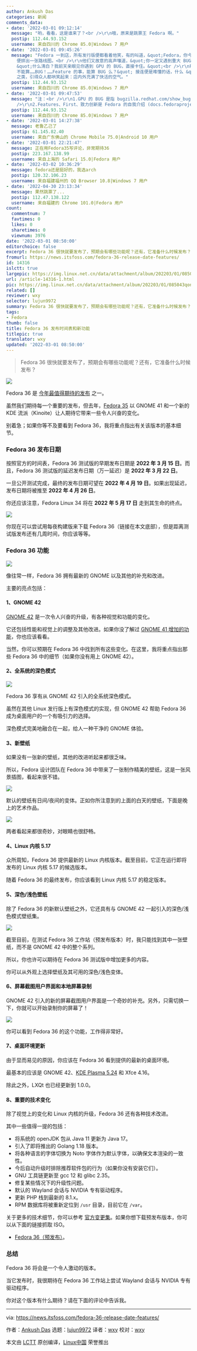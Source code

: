 ```yaml
---
author: Ankush Das
categories: 新闻
comments_data:
- date: '2022-03-01 09:12:14'
  message: "哟，看看，这是谁来了？<br />\r\n哦，原来是跳票王 Fedora 啊。"
  postip: 112.44.93.152
  username: 来自四川的 Chrome 85.0|Windows 7 用户
- date: '2022-03-01 09:45:26'
  message: "Fedora 一到店，所有发行版便都看着他笑，有的叫道，&quot;Fedora，你今年打算跳几次票！&quot; 他不回答，对柜里说，&quot;更两个包，要一个新内核。&quot;
    便排出一张路线图。<br />\r\n他们又故意的高声嚷道，&quot;你一定又遇到重大 BUG 了！&quot; Fedora 睁大眼睛说，&quot;你怎么这样凭空污人清白……&quot;
    &quot;什么清白？我前天亲眼见你遇到 GPU 的 BUG，直接卡住。&quot;<br />\r\nFedora 便涨红了脸，额上的青筋条条绽出，争辩道，&quot;BUG
    不能算……BUG！……Feature 的事，能算 BUG 么？&quot; 接连便是难懂的话，什么 &quot;致力创新&quot;，什么 &quot;First&quot;
    之类，引得众人都哄笑起来：店内外充满了快活的空气。"
  postip: 112.44.93.152
  username: 来自四川的 Chrome 85.0|Windows 7 用户
- date: '2022-03-01 09:47:53'
  message: "注：<br />\r\n1.GPU 的 BUG 是指 bugzilla.redhat.com/show_bug.cgi?id=1825046<br
    />\r\n2.Features、First、致力创新是 Fedora 的自我介绍 (docs.fedoraproject.org/en-US/project)"
  postip: 112.44.93.152
  username: 来自四川的 Chrome 85.0|Windows 7 用户
- date: '2022-03-01 14:27:38'
  message: 老鲁乙己了
  postip: 61.145.82.40
  username: 来自广东佛山的 Chrome Mobile 75.0|Android 10 用户
- date: '2022-03-01 22:21:47'
  message: 正在用Fedora35写评论，非常期待36
  postip: 223.167.138.99
  username: 来自上海的 Safari 15.0|Fedora 用户
- date: '2022-03-02 10:36:29'
  message: fedora还是挺好的，我选arch
  postip: 120.32.106.23
  username: 来自福建福州的 QQ Browser 10.8|Windows 7 用户
- date: '2022-04-30 23:13:34'
  message: 果然跳票了...
  postip: 112.47.138.122
  username: 来自福建的 Chrome 101.0|Fedora 用户
count:
  commentnum: 7
  favtimes: 0
  likes: 0
  sharetimes: 0
  viewnum: 3976
date: '2022-03-01 08:50:00'
editorchoice: false
excerpt: Fedora 36 很快就要发布了，预期会有哪些功能呢？还有，它准备什么时候发布？
fromurl: https://news.itsfoss.com/fedora-36-release-date-features/
id: 14316
islctt: true
largepic: https://img.linux.net.cn/data/attachment/album/202203/01/085043qonnsjnn5qtlnhna.jpg
url: /article-14316-1.html
pic: https://img.linux.net.cn/data/attachment/album/202203/01/085043qonnsjnn5qtlnhna.jpg.thumb.jpg
related: []
reviewer: wxy
selector: lujun9972
summary: Fedora 36 很快就要发布了，预期会有哪些功能呢？还有，它准备什么时候发布？
tags:
- Fedora
thumb: false
title: Fedora 36 发布时间表和新功能
titlepic: true
translator: wxy
updated: '2022-03-01 08:50:00'
---
```



> 
> Fedora 36 很快就要发布了，预期会有哪些功能呢？还有，它准备什么时候发布？
> 
> 
> 


![](/data/attachment/album/202203/01/085043qonnsjnn5qtlnhna.jpg)


Fedora 36 是 [今年最值得期待的发布](https://news.itsfoss.com/linux-distro-releases-2022/) 之一。


虽然我们期待每一个重要的发布，但去年，[Fedora 35](https://news.itsfoss.com/fedora-35-release/) 以 GNOME 41 和一个新的 KDE 流派（Kinoite）让人期待它带来一些令人兴奋的变化。


别着急；如果你等不及要看到 Fedora 36，我将重点指出有关该版本的基本细节。


### Fedora 36 发布日期


按照官方的时间表，Fedora 36 测试版的早期发布日期是 **2022 年 3 月 15 日**。而且，Fedora 36 测试版的延迟发布日期（万一延迟）是 **2022 年 3 月 22 日**。


一旦公开测试完成，最终的发布日期可望在 **2022 年 4 月 19 日**。如果出现延迟，发布日期将被推至 **2022 年 4 月 26 日**。


你还应该注意，Fedora Linux 34 将在 **2022 年 5 月 17 日** 走到其生命的终点。


![](/data/attachment/album/202203/01/085043qtoitf885zhft74h.jpg)


你现在可以尝试用每夜构建版来下载 Fedora 36（链接在本文底部），但是距离测试版发布还有几周时间，你应该等等。


### Fedora 36 功能


![](/data/attachment/album/202203/01/085044jyy54wfe88bmy3e3.png)


像往常一样，Fedora 36 拥有最新的 GNOME 以及其他的补充和改进。


主要的亮点包括：


#### 1、GNOME 42


[GNOME 42](https://news.itsfoss.com/gnome-42-features/) 是一次令人兴奋的升级，有各种视觉和功能的变化。


它还包括性能和视觉上的调整及其他改进。如果你没了解过 [GNOME 41 增加的功能](https://news.itsfoss.com/gnome-41-release/)，你也应该看看。


当然，你可以预期在 Fedora 36 中找到所有这些变化。在这里，我将重点指出那些 Fedora 36 中的细节（如果你没有用上 GNOME 42）。


#### 2、全系统的深色模式


![](/data/attachment/album/202203/01/085044o10j9e9r0z0i9r9s.jpg)


Fedora 36 享有从 GNOME 42 引入的全系统深色模式。


虽然在其他 Linux 发行版上有深色模式的实现，但 GNOME 42 帮助 Fedora 36 成为桌面用户的一个有吸引力的选择。


深色模式完美地融合在一起，给人一种干净的 GNOME 体验。


#### 3、新壁纸


如果没有一张新的壁纸，其他的改进听起来都很乏味。


所以，Fedora 设计团队在 Fedora 36 中带来了一张制作精美的壁纸，这是一张风景插图，看起来很不错。


![](/data/attachment/album/202203/01/085045idxuocd6uexlaagt.jpg)


默认的壁纸有日间/夜间的变体。正如你所注意到的上面的白天的壁纸，下面是晚上的艺术作品。


![](/data/attachment/album/202203/01/085046q6izg8eflez5aaz6.jpg)


两者看起来都很奇妙，对眼睛也很舒畅。


#### 4、Linux 内核 5.17


众所周知，Fedora 36 提供最新的 Linux 内核版本。截至目前，它正在运行即将发布的 Linux 内核 5.17 的候选版本。


随着 Fedora 36 的最终发布，你应该看到 Linux 内核 5.17 的稳定版本。


#### 5、深色/浅色壁纸


除了 Fedora 36 的新默认壁纸之外，它还具有与 GNOME 42 一起引入的深色/浅色模式壁纸集。


![](/data/attachment/album/202203/01/085047zy4stsznfsnys4yh.jpg)


截至目前，在测试 Fedora 36 工作站（预发布版本）时，我只能找到其中一张壁纸，而不是 GNOME 42 中的整个系列。


所以，你也许可以期待在 Fedora 36 测试版中增加更多的内容。


你可以从外观上选择壁纸及其可用的深色/浅色变体。


#### 6、屏幕截图用户界面和本地屏幕录制


GNOME 42 引入的新的屏幕截图用户界面是一个奇妙的补充。另外，只需切换一下，你就可以开始录制你的屏幕了！


![](/data/attachment/album/202203/01/085048z4464qd4y46aj4hh.jpg)


你可以看到 Fedora 36 的这个功能，工作得非常好。


#### 7、桌面环境更新


由于显而易见的原因，你应该在 Fedora 36 看到提供的最新的桌面环境。


最基本的应该是 GNOME 42、[KDE Plasma 5.24](https://news.itsfoss.com/kde-plasma-5-24-lts-release/) 和 Xfce 4.16。


除此之外，LXQt 也已经更新到 1.0.0。


#### 8、重要的技术变化


除了视觉上的变化和 Linux 内核的升级，Fedora 36 还有各种技术改进。


其中一些值得一提的包括：


* 将系统的 openJDK 包从 Java 11 更新为 Java 17。
* 引入了即将推出的 Golang 1.18 版本。
* 将各种语言的字体切换为 Noto 字体作为默认字体，以确保文本渲染的一致性。
* 今后自动升级时排除推荐软件包的行为（如果你没有安装它们）。
* GNU 工具链更新至 gcc 12 和 glibc 2.35。
* 修复某些情况下的升级性问题。
* 默认的 Wayland 会话与 NVIDIA 专有驱动程序。
* 更新 PHP 栈到最新的 8.1.x。
* RPM 数据库将被重新定位到 `/usr` 目录，目前它在 `/var`。


关于更多的技术细节，你可以参考 [官方变更集](https://fedoraproject.org/wiki/Releases/36/ChangeSet)。如果你想下载预发布版本，你可以从下面的链接抓取 ISO。


* [Fedora 36（预发布）](https://kojipkgs.fedoraproject.org/compose/branched/latest-Fedora-36/compose/Workstation/x86_64/iso/)。


### 总结


Fedora 36 将会是一个令人激动的版本。


当它发布时，我很期待在 Fedora 36 工作站上尝试 Wayland 会话与 NVIDIA 专有驱动程序。


你对这个版本有什么期待？请在下面的评论中告诉我。




---


via: <https://news.itsfoss.com/fedora-36-release-date-features/>


作者：[Ankush Das](https://news.itsfoss.com/author/ankush/) 选题：[lujun9972](https://github.com/lujun9972) 译者：[wxy](https://github.com/wxy) 校对：[wxy](https://github.com/wxy)


本文由 [LCTT](https://github.com/LCTT/TranslateProject) 原创编译，[Linux中国](https://linux.cn/) 荣誉推出